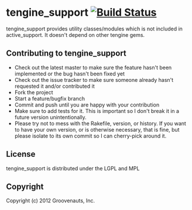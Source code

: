 # tengine_support  [![Build Status](https://secure.travis-ci.org/tengine/tengine_support.png)](http://travis-ci.org/tengine/tengine_support)

tengine_support provides utility classes/modules which is not included in active_support. 
It doesn't depend on other tengine gems.

## Contributing to tengine_support
 
* Check out the latest master to make sure the feature hasn't been implemented or the bug hasn't been fixed yet
* Check out the issue tracker to make sure someone already hasn't requested it and/or contributed it
* Fork the project
* Start a feature/bugfix branch
* Commit and push until you are happy with your contribution
* Make sure to add tests for it. This is important so I don't break it in a future version unintentionally.
* Please try not to mess with the Rakefile, version, or history. If you want to have your own version, or is otherwise necessary, that is fine, but please isolate to its own commit so I can cherry-pick around it.

## License
tengine_support is distributed under the LGPL and MPL

## Copyright

Copyright (c) 2012 Groovenauts, Inc.
